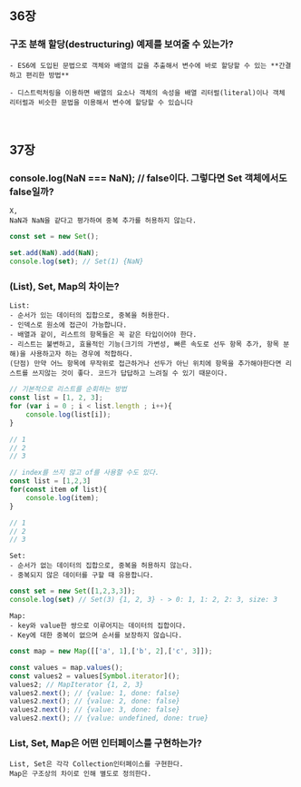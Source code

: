 ## 36장

### 구조 분해 할당(destructuring) 예제를 보여줄 수 있는가?

    - ES6에 도입된 문법으로 객체와 배열의 값을 추출해서 변수에 바로 할당할 수 있는 **간결하고 편리한 방법**
    
    - 디스트럭처링을 이용하면 배열의 요소나 객체의 속성을 배열 리터럴(literal)이나 객체 리터럴과 비슷한 문법을 이용해서 변수에 할당할 수 있습니다

<br>

## 37장

### console.log(NaN === NaN); // false이다. 그렇다면 Set 객체에서도 false일까?

    X,
    NaN과 NaN을 같다고 평가하여 중복 추가를 허용하지 않는다.
  
```js
const set = new Set();

set.add(NaN).add(NaN);
console.log(set); // Set(1) {NaN}
```

###  (List), Set, Map의 차이는?

    List:
    - 순서가 있는 데이터의 집합으로, 중복을 허용한다.
    - 인덱스로 원소에 접근이 가능합니다.
    - 배열과 같이, 리스트의 항목들은 꼭 같은 타입이어야 한다.
    - 리스트는 불변하고, 효율적인 기능(크기의 가변성, 빠른 속도로 선두 항목 추가, 항목 분해)을 사용하고자 하는 경우에 적합하다.
    (단점) 만약 어느 항목에 무작위로 접근하거나 선두가 아닌 위치에 항목을 추가해야한다면 리스트를 쓰지않는 것이 좋다. 코드가 답답하고 느려질 수 있기 때문이다.
    
```js
// 기본적으로 리스트를 순회하는 방법
const list = [1, 2, 3];
for (var i = 0 ; i < list.length ; i++){
	console.log(list[i]);
}

// 1
// 2
// 3
```

```js
// index를 쓰지 않고 of를 사용할 수도 있다.
const list = [1,2,3]
for(const item of list){
	console.log(item);
}

// 1
// 2
// 3
```

    Set:
    - 순서가 없는 데이터의 집합으로, 중복을 허용하지 않는다.
    - 중복되지 않은 데이터를 구할 때 유용합니다.
    
```js
const set = new Set([1,2,3,3]);
console.log(set) // Set(3) {1, 2, 3} - > 0: 1, 1: 2, 2: 3, size: 3
```
    
    Map:
    - key와 value한 쌍으로 이루어지는 데이터의 집합이다.
    - Key에 대한 중복이 없으며 순서를 보장하지 않습니다.

```js
const map = new Map([['a', 1],['b', 2],['c', 3]]);

const values = map.values();
const values2 = values[Symbol.iterator]();
values2; // MapIterator {1, 2, 3}
values2.next(); // {value: 1, done: false}
values2.next(); // {value: 2, done: false}
values2.next(); // {value: 3, done: false}
values2.next(); // {value: undefined, done: true}
```
    
### List, Set, Map은 어떤 인터페이스를 구현하는가?

    List, Set은 각각 Collection인터페이스를 구현한다.
    Map은 구조상의 차이로 인해 별도로 정의한다.
